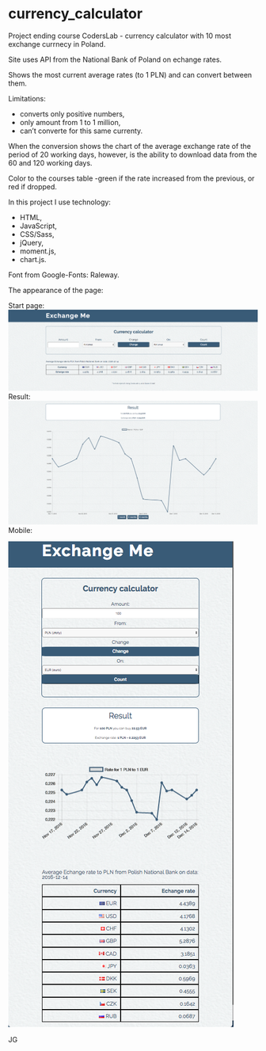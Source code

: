 # currency_calculator

Project ending course CodersLab - currency calculator with 10 most exchange currnecy in Poland.

Site uses API from the National Bank of Poland on echange rates.

Shows the most current average rates (to 1 PLN) and can convert between them. 


Limitations: 
- converts only positive numbers,
- only amount from 1 to 1 million, 
- can’t converte for this same currenty.

When the conversion shows the chart of the average exchange rate of the period of 20 working days, however, is the ability to download data from the 60 and 120 working days.

Color to the courses table -green if the rate increased from the previous, or red if dropped.

In this project I use technology:
- HTML,
- JavaScript,
- CSS/Sass,
- jQuery,
- moment.js,
- chart.js.

Font from Google-Fonts: Raleway.

The appearance of the page: 

Start page:
![alt tab](https://github.com/jakublack/currency_calculator/blob/master/img/start.png)
Result:
![alt tab](https://github.com/jakublack/currency_calculator/blob/master/img/result.png)
Mobile:

![alt tab](https://github.com/jakublack/currency_calculator/blob/master/img/Mobile.png)

JG
